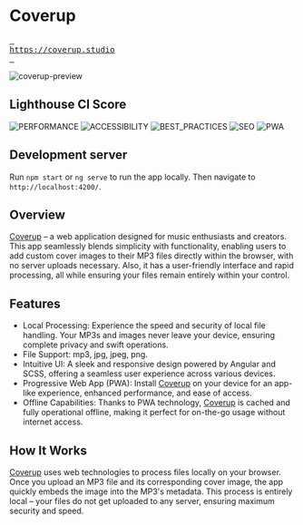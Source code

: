 # Coverup

[<kbd> <br> https://coverup.studio <br> </kbd>](https://coverup.studio)

![coverup-preview](https://github.com/perioad/coverup/assets/45464847/6f86f0fb-69da-41e1-89d1-55126a70551c)

## Lighthouse CI Score

<!-- lhci badges start -->
![PERFORMANCE](https://img.shields.io/badge/PERFORMANCE-94-red.svg) ![ACCESSIBILITY](https://img.shields.io/badge/ACCESSIBILITY-100-green.svg) ![BEST_PRACTICES](https://img.shields.io/badge/BEST_PRACTICES-100-green.svg) ![SEO](https://img.shields.io/badge/SEO-100-green.svg) ![PWA](https://img.shields.io/badge/PWA-100-green.svg)
<!-- lhci badges end -->

## Development server

Run `npm start` or `ng serve` to run the app locally. Then navigate to `http://localhost:4200/`.

## Overview

<a href="https://coverup.studio">Coverup</a> – a web application designed for music enthusiasts and creators. This app seamlessly blends simplicity with functionality, enabling users to add custom cover images to their MP3 files directly within the browser, with no server uploads necessary. Also, it has a user-friendly interface and rapid processing, all while ensuring your files remain entirely within your control.

## Features

- Local Processing: Experience the speed and security of local file handling. Your MP3s and images never leave your device, ensuring complete privacy and swift operations.
- File Support: mp3, jpg, jpeg, png.
- Intuitive UI: A sleek and responsive design powered by Angular and SCSS, offering a seamless user experience across various devices.
- Progressive Web App (PWA): Install <a href="https://coverup.studio">Coverup</a> on your device for an app-like experience, enhanced performance, and ease of access.
- Offline Capabilities: Thanks to PWA technology, <a href="https://coverup.studio">Coverup</a> is cached and fully operational offline, making it perfect for on-the-go usage without internet access.

## How It Works

<a href="https://coverup.studio">Coverup</a> uses web technologies to process files locally on your browser. Once you upload an MP3 file and its corresponding cover image, the app quickly embeds the image into the MP3's metadata. This process is entirely local – your files do not get uploaded to any server, ensuring maximum security and speed.
